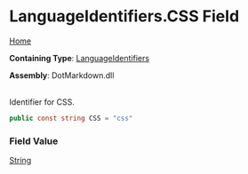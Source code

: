 # LanguageIdentifiers\.CSS Field

[Home](../../../README.md)

**Containing Type**: [LanguageIdentifiers](../README.md)

**Assembly**: DotMarkdown\.dll

\
Identifier for CSS\.

```csharp
public const string CSS = "css"
```

### Field Value

[String](https://docs.microsoft.com/en-us/dotnet/api/system.string)

